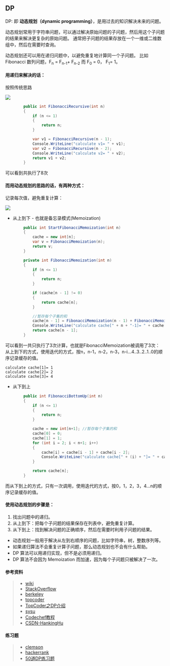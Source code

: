 ## DP

DP: 即 **动态规划（dynamic programming）**，是用过去的知识解决未来的问题。

动态规划常用于字符串问题，可以通过解决原始问题的子问题，然后用这个子问题的结果来解决更复杂的原始问题。 
通常把子问题的结果存放在一个一维或二维数组中，然后在需要时查询。

动态规划还可以用在递归问题中，以避免重复地计算同一个子问题。 
比如 Fibonacci 数列问题，F<sub>n</sub> = F<sub>n-1</sub>+ F<sub>n-2</sub> 
而 F<sub>0</sub> = 0， F<sub>1</sub>= 1。 

#### 用递归来解决的话：
按照传统思路

![](https://www.interviewcake.com/images/svgs/fibonacci__binary_tree_recursive.svg)
```C#
        public int FibonacciRecursive(int n)
        {
            if (n <= 1)
            {
                return n;
            }

            var v1 = FibonacciRecursive(n - 1);
            Console.WriteLine("calculate v1= " + v1);
            var v2 = FibonacciRecursive(n - 2);
            Console.WriteLine("calculate v2= " + v2);
            return v1 + v2;
        }
```
可以看到共执行了8次

#### 而用动态规划的思路的话，有两种方式：

记录每次值，避免重复计算：

![](https://www.interviewcake.com/images/svgs/fibonacci__binary_tree_memoized.svg)

- 从上到下 - 也就是备忘录模式(Memoization)
``` C#
        public int StartFibonacciMemoization(int n)
        {
            cache = new int[n];
            var v = FibonacciMemoization(n);
            return v;
        }

        private int FibonacciMemoization(int n)
        {
            if (n <= 1)
            {
                return n;
            }

            if (cache[n - 1] != 0)
            {
                return cache[n];
            }

            //暂存每个子集的和
            cache[n - 1] = FibonacciMemoization(n - 1) + FibonacciMemoization(n - 2);
            Console.WriteLine("calculate cache[" + n + "-1]= " + cache[n - 1]);
            return cache[n - 1];
        }
```
可以看到一共只执行了3次计算，也就是FibonacciMemoization被调用了3次：
从上到下的方式，使用迭代的方式，按n，n-1，n-2，n-3，n-i...4..3..2..1..0的顺序记录缓存的值。
```
calculate cache[1]= 1
calculate cache[2]= 2
calculate cache[3]= 4
```


- 从下到上
``` C#
        public int FibonacciBottomUp(int n)
        {
            if (n <= 1)
            {
                return n;
            }

            cache = new int[n+1]; //暂存每个子集的和
            cache[0] = 0;
            cache[1] = 1;
            for (int i = 2; i < n+1; i++)
            {
                cache[i] = cache[i - 1] + cache[i - 2];
                Console.WriteLine("calculate cache[" + (i) + "]= " + cache[i]);
            }

            return cache[n];
        }
```

而从下到上的方式，只有一次调用，使用迭代的方式，按0，1，2，3，4...n的顺序记录缓存的值。


#### 使用动态规划的步骤是：

 1. 找出问题中的递归。
 2. 从上到下：把每个子问题的结果保存在列表中，避免重复计算。
 3. 从下到上：找到解决问题的正确顺序，然后在需要时利用子问题的结果。 
 
- 动态规划一般用于解决从左到右顺序的问题，比如字符串，树，整数序列等。
- 如果递归算法不会重复计算子问题，那么动态规划也不会有什么帮助。
- DP 算法可以用递归实现，但不是必须用递归。
- DP 算法不会因为 Memoization 而加速，因为每个子问题只被解决了一次。




#### 参考资料
> - [wiki](http://en.wikipedia.org/wiki/Dynamic_programming)
> - [StackOverflow](https://stackoverflow.com/questions/1065433/what-is-dynamic-programming)
> - [berkeley](http://www.cs.berkeley.edu/~vazirani/algorithms/chap6.pdf) 
> - [topcoder](http://www.topcoder.com/tc?d1=tutorials&d2=dynProg&module=Static)
> - [TopCoder之DP介绍](https://www.topcoder.com/community/competitive-programming/tutorials/dynamic-programming-from-novice-to-advanced/)
> - [sysu](http://sist.sysu.edu.cn/~isslxm/DSA/textbook/Skiena.-.TheAlgorithmDesignManual.pdf)
> - [Codechef教程](https://www.codechef.com/wiki/tutorial-dynamic-programming)
> - [CSDN-HankingHu](https://blog.csdn.net/u013309870/article/details/75193592)

#### 练习题

> - [clemson](https://people.cs.clemson.edu/~bcdean/dp_practice/) 
> - [hackerrank](https://www.hackerrank.com/domains/algorithms/dynamic-programming)
> - [50道DP练习题](https://medium.com/@codingfreak/top-50-dynamic-programming-practice-problems-4208fed71aa3)

